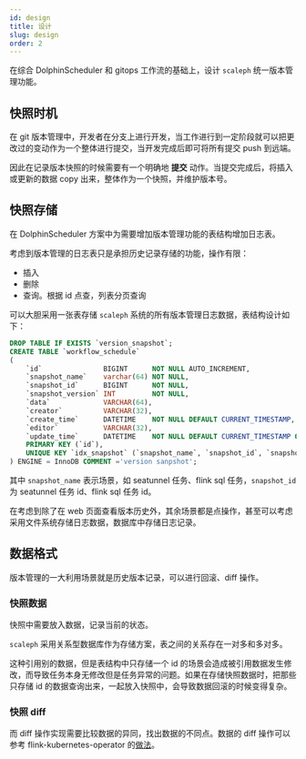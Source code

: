 ```yaml
---
id: design
title: 设计
slug: design
order: 2
---
```


在综合 DolphinScheduler 和 gitops 工作流的基础上，设计 `scaleph` 统一版本管理功能。

## 快照时机

在 git 版本管理中，开发者在分支上进行开发，当工作进行到一定阶段就可以把更改过的变动作为一个整体进行提交，当开发完成后即可将所有提交 push 到远端。

因此在记录版本快照的时候需要有一个明确地 **提交** 动作。当提交完成后，将插入或更新的数据 copy 出来，整体作为一个快照，并维护版本号。

## 快照存储

在 DolphinScheduler 方案中为需要增加版本管理功能的表结构增加日志表。

考虑到版本管理的日志表只是承担历史记录存储的功能，操作有限：

- 插入
- 删除
- 查询。根据 id 点查，列表分页查询

可以大胆采用一张表存储 `scaleph` 系统的所有版本管理日志数据，表结构设计如下：

```sql
DROP TABLE IF EXISTS `version_snapshot`;
CREATE TABLE `workflow_schedule`
(
    `id`               BIGINT      NOT NULL AUTO_INCREMENT,
    `snapshot_name`    varchar(64) NOT NULL,
    `snapshot_id`      BIGINT      NOT NULL,
    `snapshot_version` INT         NOT NULL,
    `data`             VARCHAR(64),
    `creator`          VARCHAR(32),
    `create_time`      DATETIME    NOT NULL DEFAULT CURRENT_TIMESTAMP,
    `editor`           VARCHAR(32),
    `update_time`      DATETIME    NOT NULL DEFAULT CURRENT_TIMESTAMP ON UPDATE CURRENT_TIMESTAMP,
    PRIMARY KEY (`id`),
    UNIQUE KEY `idx_snapshot` (`snapshot_name`, `snapshot_id`, `snapshot_version`)
) ENGINE = InnoDB COMMENT ='version sanpshot';
```

其中 `snapshot_name` 表示场景，如 seatunnel 任务、flink sql 任务，`snapshot_id` 为 seatunnel 任务 id、flink sql 任务 id。

在考虑到除了在 web 页面查看版本历史外，其余场景都是点操作，甚至可以考虑采用文件系统存储日志数据，数据库中存储日志记录。

## 数据格式

版本管理的一大利用场景就是历史版本记录，可以进行回滚、diff 操作。

### 快照数据

快照中需要放入数据，记录当前的状态。

`scaleph` 采用关系型数据库作为存储方案，表之间的关系存在一对多和多对多。

这种引用别的数据，但是表结构中只存储一个 id 的场景会造成被引用数据发生修改，而导致任务本身无修改但是任务异常的问题。如果在存储快照数据时，把那些只存储 id 的数据查询出来，一起放入快照中，会导致数据回滚的时候变得复杂。

### 快照 diff

而 diff 操作实现需要比较数据的异同，找出数据的不同点。数据的 diff 操作可以参考 flink-kubernetes-operator 的[做法](https://github.com/apache/flink-kubernetes-operator/tree/release-1.3/flink-kubernetes-operator-api/src/main/java/org/apache/flink/kubernetes/operator/api/diff)。
